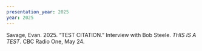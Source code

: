 ```yaml
---
presentation_year: 2025
year: 2025
---
```


Savage, Evan. 2025. “TEST CITATION.” Interview with Bob Steele. <i>THIS IS A TEST</i>. CBC Radio One, May 24.